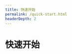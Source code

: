 ```yaml
---
title: 快速开始
permalink: /quick-start.html
headerDepth: 2
---
```


# 快速开始

<!-- @include: ../README.md#quick-start -->
